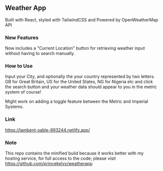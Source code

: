 ## Weather App

Built with React, styled with TailwindCSS and Powered by OpenWeatherMap API

### New Features

Now includes a "Current Location" button for retrieving weather input without having to search manually.

### How to Use

Input your City, and optionally the your country represented by two letters. GB for Great Britain, US for the United States, NG for Nigeria etc and click the search button and your weather data should appear to you in the metric system of course!

Might work on adding a toggle feature between the Metric and Imperial Systems.


### Link

https://lambent-sable-893244.netlify.app/

### Note

This repo contains the minified build because it works better with my hosting service, for full access to the code; please visit https://github.com/princekelvx/weatherapp

